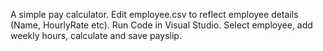 A simple pay calculator.
Edit employee.csv to reflect employee details (Name, HourlyRate etc).
Run Code in Visual Studio.
Select employee, add weekly hours, calculate and save payslip. 
